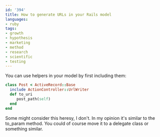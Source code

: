 ```yaml
---
id: '394'
title: How to generate URLs in your Rails model
languages:
- ruby
tags:
- growth
- hypothesis
- marketing
- method
- research
- scientific
- testing
---
```

You can use helpers in your model by first including them:


```ruby
class Post < ActiveRecord::Base
  include ActionController::UrlWriter
  def to_uri
     post_path(self)
  end
end
```
    

Some might consider this heresy, I don't. In my opinion it's similar to the to\_param method. You could of course move it to a delegate class or something similar.

